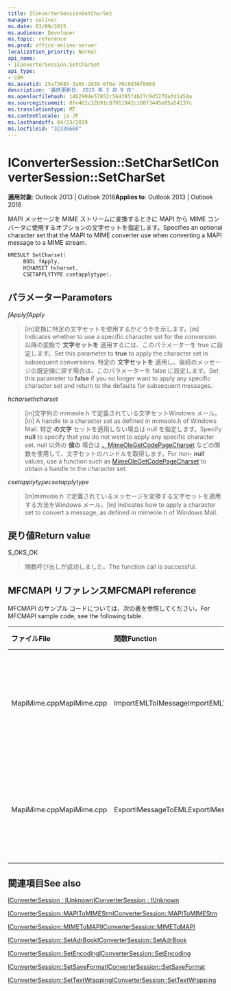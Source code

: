 ```yaml
---
title: IConverterSessionSetCharSet
manager: soliver
ms.date: 03/09/2015
ms.audience: Developer
ms.topic: reference
ms.prod: office-online-server
localization_priority: Normal
api_name:
- IConverterSession.SetCharSet
api_type:
- COM
ms.assetid: 25af3683-3a65-2d39-6f6e-76c8d36f866d
description: '最終更新日: 2015 年 3 月 9 日'
ms.openlocfilehash: 14b2904e57852c564395f4b27c9d5270afd1454a
ms.sourcegitcommit: 8fe462c32b91c87911942c188f3445e85a54137c
ms.translationtype: MT
ms.contentlocale: ja-JP
ms.lasthandoff: 04/23/2019
ms.locfileid: "32336660"
---
```

# <a name="iconvertersessionsetcharset"></a><span data-ttu-id="706b8-103">IConverterSession::SetCharSet</span><span class="sxs-lookup"><span data-stu-id="706b8-103">IConverterSession::SetCharSet</span></span>

  
  
<span data-ttu-id="706b8-104">**適用対象**: Outlook 2013 | Outlook 2016</span><span class="sxs-lookup"><span data-stu-id="706b8-104">**Applies to**: Outlook 2013 | Outlook 2016</span></span> 
  
<span data-ttu-id="706b8-105">MAPI メッセージを MIME ストリームに変換するときに MAPI から MIME コンバータに使用するオプションの文字セットを指定します。</span><span class="sxs-lookup"><span data-stu-id="706b8-105">Specifies an optional character set that the MAPI to MIME converter use when converting a MAPI message to a MIME stream.</span></span>
  
```cpp
HRESULT SetCharset( 
     BOOL fApply, 
     HCHARSET hcharset, 
     CSETAPPLYTYPE csetapplytype); 
```

## <a name="parameters"></a><span data-ttu-id="706b8-106">パラメーター</span><span class="sxs-lookup"><span data-stu-id="706b8-106">Parameters</span></span>

 <span data-ttu-id="706b8-107">_fApply_</span><span class="sxs-lookup"><span data-stu-id="706b8-107">_fApply_</span></span>
  
> <span data-ttu-id="706b8-108">[in]変換に特定の文字セットを使用するかどうかを示します。</span><span class="sxs-lookup"><span data-stu-id="706b8-108">[in] Indicates whether to use a specific character set for the conversion.</span></span> <span data-ttu-id="706b8-109">以降の変換で **文字セットを** 適用するには、このパラメーターを true に設定します。</span><span class="sxs-lookup"><span data-stu-id="706b8-109">Set this parameter to **true** to apply the character set in subsequent conversions.</span></span> <span data-ttu-id="706b8-110">特定の **文字セットを** 適用し、後続のメッセージの既定値に戻す場合は、このパラメーターを false に設定します。</span><span class="sxs-lookup"><span data-stu-id="706b8-110">Set this parameter to **false** if you no longer want to apply any specific character set and return to the defaults for subsequent messages.</span></span> 
    
 <span data-ttu-id="706b8-111">_hcharset_</span><span class="sxs-lookup"><span data-stu-id="706b8-111">_hcharset_</span></span>
  
> <span data-ttu-id="706b8-112">[in]文字列の mimeole.h で定義されている文字セットWindows メール。</span><span class="sxs-lookup"><span data-stu-id="706b8-112">[in] A handle to a character set as defined in mimeole.h of Windows Mail.</span></span> <span data-ttu-id="706b8-113">特定 **の文字** セットを適用しない場合は null を指定します。</span><span class="sxs-lookup"><span data-stu-id="706b8-113">Specify **null** to specify that you do not want to apply any specific character set.</span></span> <span data-ttu-id="706b8-114">null 以外の **値の** 場合は [、MimeOleGetCodePageCharset](https://msdn.microsoft.com/library/ms714746%28VS.85%29.aspx) などの関数を使用して、文字セットのハンドルを取得します。</span><span class="sxs-lookup"><span data-stu-id="706b8-114">For non- **null** values, use a function such as [MimeOleGetCodePageCharset](https://msdn.microsoft.com/library/ms714746%28VS.85%29.aspx) to obtain a handle to the character set.</span></span> 
    
 <span data-ttu-id="706b8-115">_csetapplytype_</span><span class="sxs-lookup"><span data-stu-id="706b8-115">_csetapplytype_</span></span>
  
> <span data-ttu-id="706b8-116">[in]mimeole.h で定義されているメッセージを変換する文字セットを適用する方法をWindows メール。</span><span class="sxs-lookup"><span data-stu-id="706b8-116">[in] Indicates how to apply a character set to convert a message, as defined in mimeole.h of Windows Mail.</span></span>
    
## <a name="return-value"></a><span data-ttu-id="706b8-117">戻り値</span><span class="sxs-lookup"><span data-stu-id="706b8-117">Return value</span></span>

<span data-ttu-id="706b8-118">S_OK</span><span class="sxs-lookup"><span data-stu-id="706b8-118">S_OK</span></span>
  
> <span data-ttu-id="706b8-119">関数呼び出しが成功しました。</span><span class="sxs-lookup"><span data-stu-id="706b8-119">The function call is successful.</span></span>
    
## <a name="mfcmapi-reference"></a><span data-ttu-id="706b8-120">MFCMAPI リファレンス</span><span class="sxs-lookup"><span data-stu-id="706b8-120">MFCMAPI reference</span></span>

<span data-ttu-id="706b8-121">MFCMAPI のサンプル コードについては、次の表を参照してください。</span><span class="sxs-lookup"><span data-stu-id="706b8-121">For MFCMAPI sample code, see the following table.</span></span>
  
|<span data-ttu-id="706b8-122">**ファイル**</span><span class="sxs-lookup"><span data-stu-id="706b8-122">**File**</span></span>|<span data-ttu-id="706b8-123">**関数**</span><span class="sxs-lookup"><span data-stu-id="706b8-123">**Function**</span></span>|<span data-ttu-id="706b8-124">**コメント**</span><span class="sxs-lookup"><span data-stu-id="706b8-124">**Comment**</span></span>|
|:-----|:-----|:-----|
|<span data-ttu-id="706b8-125">MapiMime.cpp</span><span class="sxs-lookup"><span data-stu-id="706b8-125">MapiMime.cpp</span></span>  <br/> |<span data-ttu-id="706b8-126">ImportEMLToIMessage</span><span class="sxs-lookup"><span data-stu-id="706b8-126">ImportEMLToIMessage</span></span>  <br/> |<span data-ttu-id="706b8-127">MFCMAPI は MimeToMAPI を使用して EML ファイルを MAPI メッセージに変換します。</span><span class="sxs-lookup"><span data-stu-id="706b8-127">MFCMAPI uses MimeToMAPI to convert an EML file to a MAPI message.</span></span>  <br/> |
|<span data-ttu-id="706b8-128">MapiMime.cpp</span><span class="sxs-lookup"><span data-stu-id="706b8-128">MapiMime.cpp</span></span>  <br/> |<span data-ttu-id="706b8-129">ExportIMessageToEML</span><span class="sxs-lookup"><span data-stu-id="706b8-129">ExportIMessageToEML</span></span>  <br/> |<span data-ttu-id="706b8-130">MFCMAPI は MAPIToMIMEStm を使用して MAPI メッセージを EML ファイルに変換します。</span><span class="sxs-lookup"><span data-stu-id="706b8-130">MFCMAPI uses MAPIToMIMEStm to convert a MAPI message to an EML file.</span></span>  <br/> |
   
## <a name="see-also"></a><span data-ttu-id="706b8-131">関連項目</span><span class="sxs-lookup"><span data-stu-id="706b8-131">See also</span></span>



[<span data-ttu-id="706b8-132">IConverterSession : IUnknown</span><span class="sxs-lookup"><span data-stu-id="706b8-132">IConverterSession : IUnknown</span></span>](iconvertersessioniunknown.md)
  
[<span data-ttu-id="706b8-133">IConverterSession::MAPIToMIMEStm</span><span class="sxs-lookup"><span data-stu-id="706b8-133">IConverterSession::MAPIToMIMEStm</span></span>](iconvertersession-mapitomimestm.md)
  
[<span data-ttu-id="706b8-134">IConverterSession::MIMEToMAPI</span><span class="sxs-lookup"><span data-stu-id="706b8-134">IConverterSession::MIMEToMAPI</span></span>](iconvertersession-mimetomapi.md)
  
[<span data-ttu-id="706b8-135">IConverterSession::SetAdrBook</span><span class="sxs-lookup"><span data-stu-id="706b8-135">IConverterSession::SetAdrBook</span></span>](iconvertersession-setadrbook.md)
  
[<span data-ttu-id="706b8-136">IConverterSession::SetEncoding</span><span class="sxs-lookup"><span data-stu-id="706b8-136">IConverterSession::SetEncoding</span></span>](iconvertersession-setencoding.md)
  
[<span data-ttu-id="706b8-137">IConverterSession::SetSaveFormat</span><span class="sxs-lookup"><span data-stu-id="706b8-137">IConverterSession::SetSaveFormat</span></span>](iconvertersession-setsaveformat.md)
  
[<span data-ttu-id="706b8-138">IConverterSession::SetTextWrapping</span><span class="sxs-lookup"><span data-stu-id="706b8-138">IConverterSession::SetTextWrapping</span></span>](iconvertersession-settextwrapping.md)

